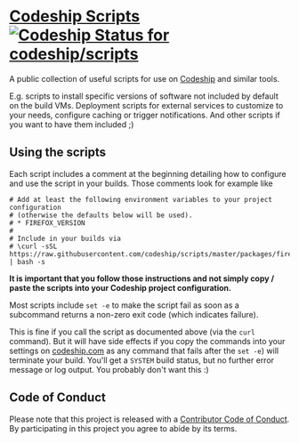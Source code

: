 # [Codeship Scripts](https://github.com/codeship/scripts/) [ ![Codeship Status for codeship/scripts](https://codeship.com/projects/7ffee8d0-c443-0132-17cf-0a3d9756066d/status?branch=master)](https://codeship.com/projects/74080)

A public collection of useful scripts for use on [Codeship](https://codeship.com/) and similar tools.

E.g. scripts to install specific versions of software not included by default on the build VMs. Deployment scripts for external services to customize to your needs, configure caching or trigger notifications. And other scripts if you want to have them included ;)

## Using the scripts

Each script includes a comment at the beginning detailing how to configure and use the script in your builds. Those comments look for example like

```shell
# Add at least the following environment variables to your project configuration
# (otherwise the defaults below will be used).
# * FIREFOX_VERSION
#
# Include in your builds via
# \curl -sSL https://raw.githubusercontent.com/codeship/scripts/master/packages/firefox.sh | bash -s
```

**It is important that you follow those instructions and not simply copy / paste the scripts into your Codeship project configuration.**

Most scripts include `set -e` to make the script fail as soon as a subcommand returns a non-zero exit code (which indicates failure).

This is fine if you call the script as documented above (via the `curl` command). But it will have side effects if you copy the commands into your settings on [codeship.com](https://codeship.com) as any command that fails after the `set -e`) will terminate your build. You'll get a `SYSTEM` build status, but no further error message or log output. You probably don't want this :)


## Code of Conduct

Please note that this project is released with a [Contributor Code of Conduct](CODE_OF_CONDUCT.md). By participating in this project you agree to abide by its terms.
